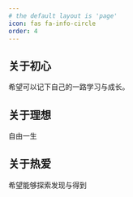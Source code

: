 ```yaml
---
# the default layout is 'page'
icon: fas fa-info-circle
order: 4
---
```



## 关于初心
希望可以记下自己的一路学习与成长。

## 关于理想
自由一生

## 关于热爱
希望能够探索发现与得到